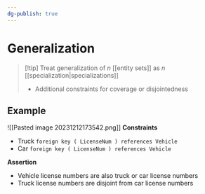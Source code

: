 ```yaml
---
dg-publish: true
---
```

# Generalization

> [!tip] Treat generalization of $n$ [[entity sets]] as $n$ [[specialization|specializations]]
> * Additional constraints for coverage or disjointedness

## Example
![[Pasted image 20231212173542.png]]
**Constraints**
* Truck `foreign key ( LicenseNum ) references Vehicle`
* Car `foreign key ( LicenseNum ) references Vehicle`

**Assertion**
* Vehicle license numbers are also truck or car license numbers
* Truck license numbers are disjoint from car license numbers


